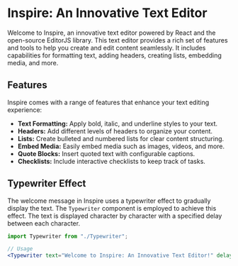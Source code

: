 # Inspire: An Innovative Text Editor

Welcome to Inspire, an innovative text editor powered by React and the open-source EditorJS library. This text editor provides a rich set of features and tools to help you create and edit content seamlessly. It includes capabilities for formatting text, adding headers, creating lists, embedding media, and more.



## Features

Inspire comes with a range of features that enhance your text editing experience:

- **Text Formatting:** Apply bold, italic, and underline styles to your text.
- **Headers:** Add different levels of headers to organize your content.
- **Lists:** Create bulleted and numbered lists for clear content structuring.
- **Embed Media:** Easily embed media such as images, videos, and more.
- **Quote Blocks:** Insert quoted text with configurable captions.
- **Checklists:** Include interactive checklists to keep track of tasks.

## Typewriter Effect

The welcome message in Inspire uses a typewriter effect to gradually display the text. The `Typewriter` component is employed to achieve this effect. The text is displayed character by character with a specified delay between each character.

```jsx
import Typewriter from "./Typewriter";

// Usage
<Typewriter text="Welcome to Inspire: An Innovative Text Editor!" delay={100} />
